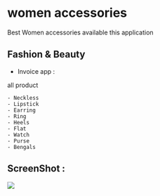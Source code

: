 # women accessories

Best Women accessories available this application  

## Fashion & Beauty

- Invoice app :

all product

    - Neckless
    - Lipstick
    - Earring
    - Ring
    - Heels
    - Flat
    - Watch
    - Purse
    - Bengals
    
   
## ScreenShot :
<img src = " https://user-images.githubusercontent.com/122794880/213638414-41e05519-0c6a-4bce-91f7-248fb42d09fe.jpeg">



   


